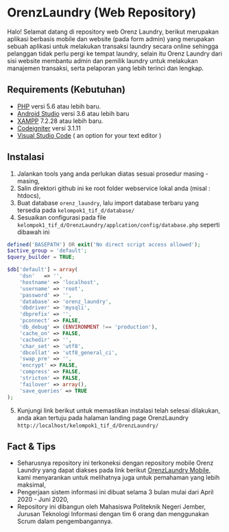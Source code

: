 # OrenzLaundry (Web Repository)

Halo! Selamat datang di repository web Orenz Laundry, berikut merupakan aplikasi berbasis mobile dan website (pada form admin) yang merupakan sebuah aplikasi untuk melakukan transaksi laundry secara online sehingga pelanggan tidak perlu pergi ke tempat laundry, selain itu Orenz Laundry dari sisi website membantu admin dan pemilik laundry untuk melakukan manajemen transaksi, serta pelaporan yang lebih terinci dan lengkap.

## Requirements (Kebutuhan)
- [PHP](https://php.net/) versi 5.6 atau lebih baru.
- [Android Studio](https://developer.android.com/studio) versi 3.6 atau lebih baru
- [XAMPP](https://www.apachefriends.org/download.html) 7.2.28 atau lebih baru.
- [Codeigniter](https://codeigniter.com/en/download) versi 3.1.11
- [Visual Studio Code](https://code.visualstudio.com/download) ( an option for your text editor )


## Instalasi

1. Jalankan tools yang anda perlukan diatas sesuai prosedur masing - masing,
2. Salin direktori github ini ke root folder webservice lokal anda (misal : htdocs),
3. Buat database `orenz_laundry`, lalu import database terbaru yang tersedia pada `kelompok1_tif_d/database/`
4. Sesuaikan configurasi pada file `kelompok1_tif_d/OrenzLaundry/applcation/config/database.php` seperti dibawah ini
``` php 
defined('BASEPATH') OR exit('No direct script access allowed');
$active_group = 'default';
$query_builder = TRUE;

$db['default'] = array(
    'dsn'   => '',
    'hostname' => 'localhost',
    'username' => 'root',
    'password' => '',
    'database' => 'orenz_laundry',
    'dbdriver' => 'mysqli',
    'dbprefix' => '',
    'pconnect' => FALSE,
    'db_debug' => (ENVIRONMENT !== 'production'),
    'cache_on' => FALSE,
    'cachedir' => '',
    'char_set' => 'utf8',
    'dbcollat' => 'utf8_general_ci',
    'swap_pre' => '',
    'encrypt' => FALSE,
    'compress' => FALSE,
    'stricton' => FALSE,
    'failover' => array(),
    'save_queries' => TRUE
);
```
5. Kunjungi link berikut untuk memastikan instalasi telah selesai dilakukan, anda akan tertuju pada halaman landing page OrenzLaundry `http://localhost/kelompok1_tif_d/OrenzLaundry/`

## Fact & Tips
- Seharusnya repository ini terkoneksi dengan repository mobile Orenz Laundry yang dapat diakses pada link berikut [OrenzLaundry Mobile](https://github.com/WildanE41181398/Kelompok1), kami menyarankan untuk melihatnya juga untuk pemahaman yang lebih maksimal,
- Pengerjaan sistem informasi ini dibuat selama 3 bulan mulai dari April 2020 - Juni 2020,
- Repository ini dibangun oleh Mahasiswa Politeknik Negeri Jember, Jurusan Teknologi Informasi dengan tim 6 orang dan menggunakan Scrum dalam pengembangannya.
